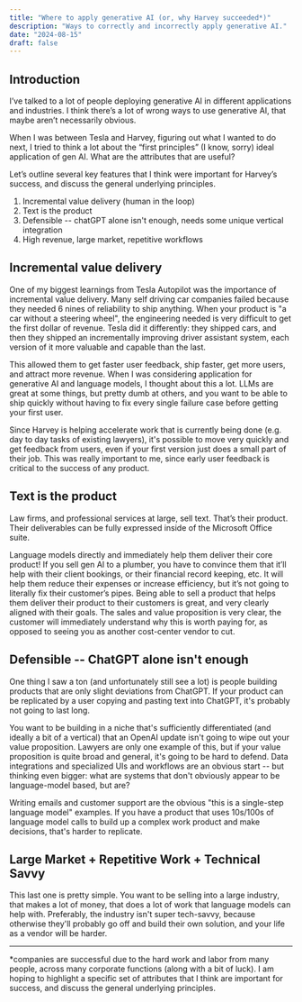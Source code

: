```yaml
---
title: "Where to apply generative AI (or, why Harvey succeeded*)"
description: "Ways to correctly and incorrectly apply generative AI."
date: "2024-08-15"
draft: false
---
```


## Introduction

I’ve talked to a lot of people deploying generative AI in different applications and industries. I think there’s a lot of wrong ways to use generative AI, that maybe aren’t necessarily obvious.

When I was between Tesla and Harvey, figuring out what I wanted to do next, I tried to think a lot about the “first principles” (I know, sorry) ideal application of gen AI. What are the attributes that are useful?

Let’s outline several key features that I think were important for Harvey’s success, and discuss the general underlying principles.

1. Incremental value delivery (human in the loop)
1. Text is the product
1. Defensible -- chatGPT alone isn't enough, needs some unique vertical integration
1. High revenue, large market, repetitive workflows

## Incremental value delivery

One of my biggest learnings from Tesla Autopilot was the importance of incremental value delivery. Many self driving car companies failed because they needed 6 nines of reliability to ship anything. When your product is "a car without a steering wheel", the engineering needed is very difficult to get the first dollar of revenue. Tesla did it differently: they shipped cars, and then they shipped an incrementally improving driver assistant system, each version of it more valuable and capable than the last.

This allowed them to get faster user feedback, ship faster, get more users, and attract more revenue. When I was considering application for generative AI and language models, I thought about this a lot. LLMs are great at some things, but pretty dumb at others, and you want to be able to ship quickly without having to fix every single failure case before getting your first user.

Since Harvey is helping accelerate work that is currently being done (e.g. day to day tasks of existing lawyers), it's possible to move very quickly and get feedback from users, even if your first version just does a small part of their job. This was really important to me, since early user feedback is critical to the success of any product.

## Text is the product

Law firms, and professional services at large, sell text. That’s their product. Their deliverables can be fully expressed inside of the Microsoft Office suite.

Language models directly and immediately help them deliver their core product! If you sell gen AI to a plumber, you have to convince them that it’ll help with their client bookings, or their financial record keeping, etc. It will help them reduce their expenses or increase efficiency, but it’s not going to literally fix their customer’s pipes. Being able to sell a product that helps them deliver their product to their customers is great, and very clearly aligned with their goals. The sales and value proposition is very clear, the customer will immediately understand why this is worth paying for, as opposed to seeing you as another cost-center vendor to cut.

## Defensible -- ChatGPT alone isn't enough

One thing I saw a ton (and unfortunately still see a lot) is people building products that are only slight deviations from ChatGPT. If your product can be replicated by a user copying and pasting text into ChatGPT, it's probably not going to last long.

You want to be building in a niche that's sufficiently differentiated (and ideally a bit of a vertical) that an OpenAI update isn't going to wipe out your value proposition. Lawyers are only one example of this, but if your value proposition is quite broad and general, it's going to be hard to defend. Data integrations and specialized UIs and workflows are an obvious start -- but thinking even bigger: what are systems that don't obviously appear to be language-model based, but are?

Writing emails and customer support are the obvious "this is a single-step language model" examples. If you have a product that uses 10s/100s of language model calls to build up a complex work product and make decisions, that's harder to replicate.

## Large Market + Repetitive Work + Technical Savvy

This last one is pretty simple. You want to be selling into a large industry, that makes a lot of money, that does a lot of work that language models can help with. Preferably, the industry isn't super tech-savvy, because otherwise they'll probably go off and build their own solution, and your life as a vendor will be harder.

***

*companies are successful due to the hard work and labor from many people, across many corporate functions (along with a bit of luck). I am hoping to highlight a specific set of attributes that I think are important for success, and discuss the general underlying principles.